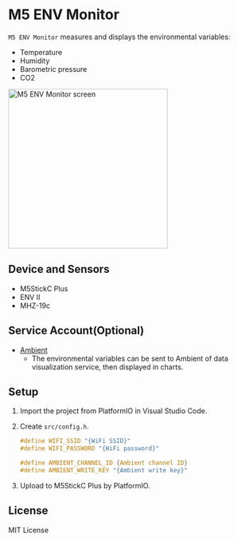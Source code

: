 # M5 ENV Monitor

`M5 ENV Monitor` measures and displays the environmental variables:

- Temperature
- Humidity
- Barometric pressure
- CO2

<img src="https://shoarai.com/blog/wp-content/uploads/2021/10/M5EnvMonitor-scaled.jpg" width="320px" alt="M5 ENV Monitor screen">

## Device and Sensors

- M5StickC Plus
- ENV II
- MHZ-19c

## Service Account(Optional)

- [Ambient](https://ambidata.io/)
  - The environmental variables can be sent to Ambient of data visualization service, then displayed in charts.

## Setup

1. Import the project from PlatformIO in Visual Studio Code.

2. Create `src/config.h`.

    ```cpp:src/config.h
    #define WIFI_SSID "{WiFi SSID}"
    #define WIFI_PASSWORD "{WiFi password}"

    #define AMBIENT_CHANNEL_ID {Ambient channel ID}
    #define AMBIENT_WRITE_KEY "{Ambient write key}"
    ```

3. Upload to M5StickC Plus by PlatformIO.

## License

MIT License
